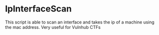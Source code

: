 # IpInterfaceScan
This script is able to scan an interface and takes the ip of a machine using the mac address. Very useful for Vulnhub CTFs
